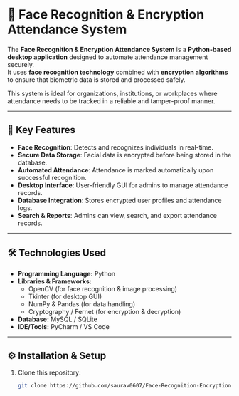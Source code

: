 # 👤 Face Recognition & Encryption Attendance System  

The **Face Recognition & Encryption Attendance System** is a **Python-based desktop application** designed to automate attendance management securely.  
It uses **face recognition technology** combined with **encryption algorithms** to ensure that biometric data is stored and processed safely.  

This system is ideal for organizations, institutions, or workplaces where attendance needs to be tracked in a reliable and tamper-proof manner.  

---

## 🚀 Key Features
- **Face Recognition**: Detects and recognizes individuals in real-time.  
- **Secure Data Storage**: Facial data is encrypted before being stored in the database.  
- **Automated Attendance**: Attendance is marked automatically upon successful recognition.  
- **Desktop Interface**: User-friendly GUI for admins to manage attendance records.  
- **Database Integration**: Stores encrypted user profiles and attendance logs.  
- **Search & Reports**: Admins can view, search, and export attendance records.  

---

## 🛠️ Technologies Used
- **Programming Language:** Python  
- **Libraries & Frameworks:**  
  - OpenCV (for face recognition & image processing)  
  - Tkinter (for desktop GUI)  
  - NumPy & Pandas (for data handling)  
  - Cryptography / Fernet (for encryption & decryption)  
- **Database:** MySQL / SQLite  
- **IDE/Tools:** PyCharm / VS Code  

---

## ⚙️ Installation & Setup
1. Clone this repository:
   ```bash
   git clone https://github.com/saurav0607/Face-Recognition-Encryption-System.git
